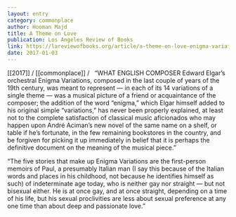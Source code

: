 ```yaml
---
layout: entry
category: commonplace
author: Hooman Majd
title: A Theme on Love
publication: Los Angeles Review of Books
link: https://lareviewofbooks.org/article/a-theme-on-love-enigma-variations/
date: 2017-01-03
---
```


[[2017]] / [[commonplace]] / 
 
“WHAT ENGLISH COMPOSER Edward Elgar’s orchestral Enigma Variations, composed in the last couple of years of the 19th century, was meant to represent — in each of its 14 variations of a single theme — was a musical picture of a friend or acquaintance of the composer; the addition of the word “enigma,” which Elgar himself added to his original simple “variations,” has never been properly explained, at least not to the complete satisfaction of classical music aficionados who may happen upon André Aciman’s new novel of the same name on a shelf, or table if he’s fortunate, in the few remaining bookstores in the country, and be forgiven for picking it up immediately in belief that it is perhaps the definitive document on the meaning of the musical piece.”

“The five stories that make up Enigma Variations are the first-person memoirs of Paul, a presumably Italian man (I say this because of the Italian words and places in his childhood, not because he identifies himself as such) of indeterminate age today, who is neither gay nor straight — but not bisexual either. He is at once gay, and at once straight, depending on a time of his life, but his sexual proclivities are less about sexual preference at any one time than about deep and passionate love.”

